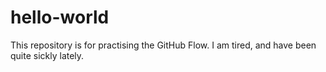 # hello-world
This repository is for practising the GitHub Flow.
I am tired, and have been quite sickly lately. 
